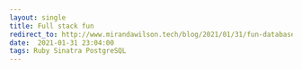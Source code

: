```yaml
---
layout: single
title: Full stack fun
redirect_to: http://www.mirandawilson.tech/blog/2021/01/31/fun-databases/
date:  2021-01-31 23:04:00
tags: Ruby Sinatra PostgreSQL
---
```

